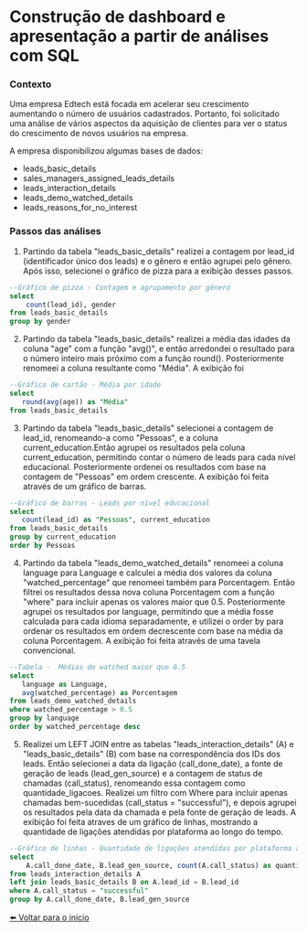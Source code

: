 # Construção de dashboard e apresentação a partir de análises com SQL

### Contexto
Uma empresa Edtech está focada em acelerar seu crescimento aumentando o número de usuários cadastrados. Portanto, foi solicitado uma análise de vários aspectos da aquisição de clientes para ver o status do crescimento de novos usuários na empresa.

A empresa disponibilizou algumas bases de dados:
* leads_basic_details
* sales_managers_assigned_leads_details
* leads_interaction_details
* leads_demo_watched_details
* leads_reasons_for_no_interest

### Passos das análises

1. Partindo da tabela "leads_basic_details" realizei a contagem por lead_id (identificador único dos leads) e o gênero e então agrupei pelo gênero. Após isso, selecionei o gráfico de pizza para a exibição desses passos.
```sql
--Gráfico de pizza - Contagem e agrupamento por gênero
select 
    count(lead_id), gender   
from leads_basic_details
group by gender
```
2. Partindo da tabela "leads_basic_details" realizei a média das idades da coluna "age" com a função "avg()", e então arredondei o resultado para o número inteiro mais próximo com a função round(). Posteriormente renomeei a coluna resultante como "Média". A exibição foi 
```sql
--Gráfico de cartão - Média por idade
select 
   round(avg(age)) as "Média" 
from leads_basic_details
```

3. Partindo da tabela "leads_basic_details" selecionei a contagem de lead_id, renomeando-a como "Pessoas", e a coluna current_education.Então agrupei os resultados pela coluna current_education, permitindo contar o número de leads para cada nível educacional. Posteriormente ordenei os resultados com base na contagem de "Pessoas" em ordem crescente. A exibição foi feita através de um gráfico de barras.
```sql
--Gráfico de barras - Leads por nível educacional
select 
   count(lead_id) as "Pessoas", current_education 
from leads_basic_details
group by current_education
order by Pessoas
```

4. Partindo da tabela "leads_demo_watched_details" renomeei a coluna language para Language e calculei a média dos valores da coluna "watched_percentage" que renomeei também para Porcentagem. Então filtrei os resultados dessa nova coluna Porcentagem com a função "where" para incluir apenas os valores maior que 0.5. Posteriormente agrupei os resultados por language, permitindo que a média fosse calculada para cada idioma separadamente, e utilizei o order by para ordenar os resultados em ordem decrescente com base na média da coluna Porcentagem. A exibição foi feita através de uma tavela convencional.
```sql
--Tabela -  Médias de watched maior que 0.5 
select 
   language as Language, 
   avg(watched_percentage) as Porcentagem
from leads_demo_watched_details
where watched_percentage > 0.5
group by language
order by watched_percentage desc
```

5. Realizei um LEFT JOIN entre as tabelas "leads_interaction_details" (A) e "leads_basic_details" (B) com base na correspondência dos IDs dos leads. Então selecionei a data da ligação (call_done_date), a fonte de geração de leads (lead_gen_source) e a contagem de status de chamadas (call_status), renomeando essa contagem como quantidade_ligacoes. Realizei um filtro com Where para incluir apenas chamadas bem-sucedidas (call_status = "successful"), e depois agrupei os resultados pela data da chamada e pela fonte de geração de leads. A exibição foi feita atraves de um gráfico de linhas, mostrando a quantidade de ligações atendidas por plataforma ao longo do tempo.
```sql
--Gráfico de linhas - Quantidade de ligações atendidas por plataforma ao longo do tempo 
select 
    A.call_done_date, B.lead_gen_source, count(A.call_status) as quantidade_ligacoes
from leads_interaction_details A
left join leads_basic_details B on A.lead_id = B.lead_id
where A.call_status = "successful"
group by A.call_done_date, B.lead_gen_source
```



[⬅️ Voltar para o início](index.md)
